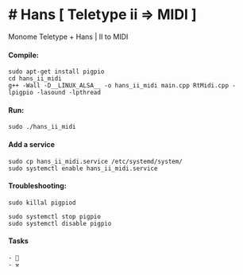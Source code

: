 # # Hans [ Teletype ii => MIDI ] 

Monome Teletype + Hans | II to MIDI

#### Compile:

    sudo apt-get install pigpio
    cd hans_ii_midi
    g++ -Wall -D__LINUX_ALSA__ -o hans_ii_midi main.cpp RtMidi.cpp -lpigpio -lasound -lpthread


#### Run:

    sudo ./hans_ii_midi

#### Add a service

    sudo cp hans_ii_midi.service /etc/systemd/system/
    sudo systemctl enable hans_ii_midi.service

#### Troubleshooting: 

    sudo killal pigpiod 

    sudo systemctl stop pigpio
    sudo systemctl disable pigpio

#### Tasks

    - 🧹
    - ⚒